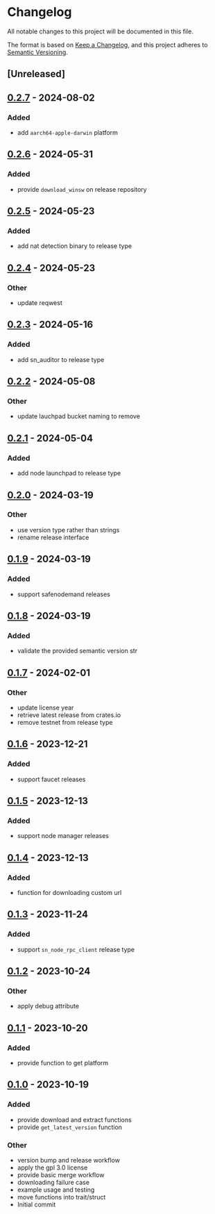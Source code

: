 # Changelog
All notable changes to this project will be documented in this file.

The format is based on [Keep a Changelog](https://keepachangelog.com/en/1.0.0/),
and this project adheres to [Semantic Versioning](https://semver.org/spec/v2.0.0.html).

## [Unreleased]

## [0.2.7](https://github.com/maidsafe/sn-releases/compare/v0.2.6...v0.2.7) - 2024-08-02

### Added
- add `aarch64-apple-darwin` platform

## [0.2.6](https://github.com/maidsafe/sn-releases/compare/v0.2.5...v0.2.6) - 2024-05-31

### Added
- provide `download_winsw` on release repository

## [0.2.5](https://github.com/maidsafe/sn-releases/compare/v0.2.4...v0.2.5) - 2024-05-23

### Added
- add nat detection binary to release type

## [0.2.4](https://github.com/maidsafe/sn-releases/compare/v0.2.3...v0.2.4) - 2024-05-23

### Other
- update reqwest

## [0.2.3](https://github.com/maidsafe/sn-releases/compare/v0.2.2...v0.2.3) - 2024-05-16

### Added
- add sn_auditor to release type

## [0.2.2](https://github.com/maidsafe/sn-releases/compare/v0.2.1...v0.2.2) - 2024-05-08

### Other
- update lauchpad bucket naming to remove

## [0.2.1](https://github.com/maidsafe/sn-releases/compare/v0.2.0...v0.2.1) - 2024-05-04

### Added
- add node launchpad to release type

## [0.2.0](https://github.com/maidsafe/sn-releases/compare/v0.1.9...v0.2.0) - 2024-03-19

### Other
- use version type rather than strings
- rename release interface

## [0.1.9](https://github.com/maidsafe/sn-releases/compare/v0.1.8...v0.1.9) - 2024-03-19

### Added
- support safenodemand releases

## [0.1.8](https://github.com/maidsafe/sn-releases/compare/v0.1.7...v0.1.8) - 2024-03-19

### Added
- validate the provided semantic version str

## [0.1.7](https://github.com/maidsafe/sn-releases/compare/v0.1.6...v0.1.7) - 2024-02-01

### Other
- update license year
- retrieve latest release from crates.io
- remove testnet from release type

## [0.1.6](https://github.com/maidsafe/sn-releases/compare/v0.1.5...v0.1.6) - 2023-12-21

### Added
- support faucet releases

## [0.1.5](https://github.com/maidsafe/sn-releases/compare/v0.1.4...v0.1.5) - 2023-12-13

### Added
- support node manager releases

## [0.1.4](https://github.com/maidsafe/sn-releases/compare/v0.1.3...v0.1.4) - 2023-12-13

### Added
- function for downloading custom url

## [0.1.3](https://github.com/maidsafe/sn-releases/compare/v0.1.2...v0.1.3) - 2023-11-24

### Added
- support `sn_node_rpc_client` release type

## [0.1.2](https://github.com/maidsafe/sn-releases/compare/v0.1.1...v0.1.2) - 2023-10-24

### Other
- apply debug attribute

## [0.1.1](https://github.com/maidsafe/sn-releases/compare/v0.1.0...v0.1.1) - 2023-10-20

### Added
- provide function to get platform

## [0.1.0](https://github.com/maidsafe/sn-releases/releases/tag/v0.1.0) - 2023-10-19

### Added
- provide download and extract functions
- provide `get_latest_version` function

### Other
- version bump and release workflow
- apply the gpl 3.0 license
- provide basic merge workflow
- downloading failure case
- example usage and testing
- move functions into trait/struct
- Initial commit
